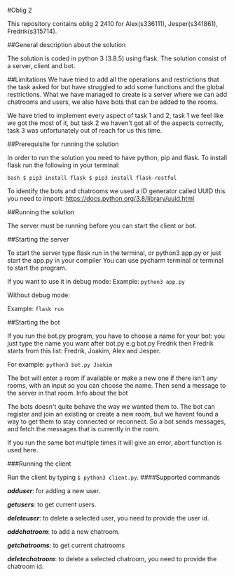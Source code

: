 #Oblig 2

This repository contains oblig 2 2410 for Alex(s336111), Jesper(s341861), Fredrik(s315714).


##General description about the solution

The solution is coded in python 3 (3.8.5) using flask. 
The solution consist of a server, client and bot.

##Limitations
We have tried to add all the operations and restrictions that the task asked for but have struggled to add some functions 
and the global restrictions. 
What we have managed to create is a server where we can add chatrooms and users,
we also have bots that can be added to the rooms.

We have tried to implement every aspect of task 1 and 2, task 1 we feel like we got the most of it,
but task 2 we haven't got all of the aspects correctly, task 3 was unfortunately out of reach for us this time.


##Prerequisite for running the solution

In order to run the solution you need to have python, pip and flask. To install flask run the 
following in your terminal:

``bash
$ pip3 install flask
$ pip3 install flask-restful
``

To identify the bots and chatrooms we used a ID generator called UUID this you need to import:
https://docs.python.org/3.8/library/uuid.html



##Running the solution

The server must be running before you can start the client or bot.

##Starting the server

To start the server type flask run in the terminal, or python3 app.py or just start the app.py in your compiler 
You can use pycharm terminal or terminal to start the program.

If you want to use it in debug mode:
Example: `python3 app.py`

Without debug mode:

Example: `flask run`


##Starting the bot

If you run the bot.py program, you have to choose a name for your bot: you just type the name you want after bot.py e.g bot.py 
Fredrik then Fredrik starts from this list: Fredrik, Joakim, Alex and Jesper.

For example: `python3 bot.py Joakim`

The bot will enter a room if available or make a new one if there isn't any rooms,
with an input so you can choose the name. 
Then send a message to the server in that room.
Info about the bot


The bots doesn't quite behave the way we wanted them to. The bot can register and join an existing or create a new room, 
but we havent found a way to get them to stay connected or reconnect. So a bot sends messages,
and fetch the messages that is currently in the room.

If you run the same bot multiple times it will give an error, abort function is used here. 


###Running the client

Run the client by typing `$ python3 client.py`.
####Supported commands

***adduser***: for adding a new user.

***getusers***: to get current users.

***deleteuser***: to delete a selected user, you need to provide the user id.

***addchatroom***: to add a new chatroom.

***getchatrooms***: to get current chatrooms

***deletechatroom***: to delete a selected chatroom, you need to provide the chatroom id.

